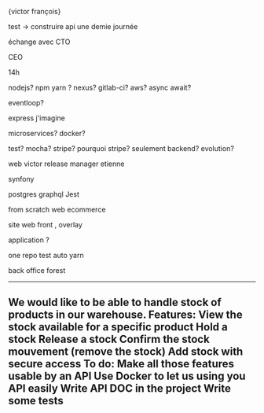 {victor
françois}

test -> construire api une demie journée 

échange avec CTO 

CEO 

14h 


nodejs?  npm yarn ? 
nexus? 
gitlab-ci? aws? 
async await? 

eventloop? 

express j'imagine

microservices? docker? 

test? mocha? 
stripe? pourquoi stripe?  seulement backend? 
evolution? 



web victor
release manager etienne

synfony

postgres
graphql 
Jest

from scratch web ecommerce

site web front , overlay 

application ? 

one repo 
test auto
yarn

back office
forest 

--------
We would like to be able to handle stock of products in our warehouse.
Features:
View the stock available for a specific product
Hold a stock
Release a stock
Confirm the stock mouvement (remove the stock)
Add stock with secure access
To do:
Make all those features usable by an API
Use Docker to let us using you API easily
Write API DOC in the project
Write some tests
-----
